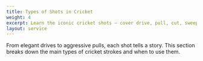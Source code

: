```yaml
---
title: Types of Shots in Cricket
weight: 4
excerpt: Learn the iconic cricket shots — cover drive, pull, cut, sweep and more.
layout: service
---
```


From elegant drives to aggressive pulls, each shot tells a story. This section breaks down the main types of cricket strokes and when to use them.
